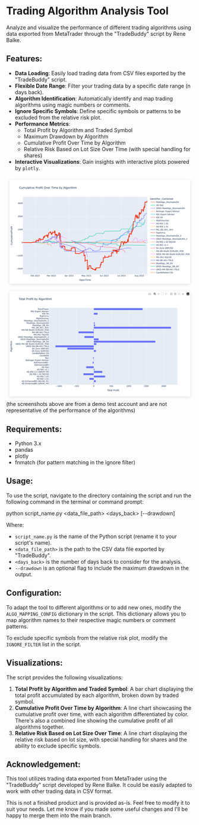 # Trading Algorithm Analysis Tool

Analyze and visualize the performance of different trading algorithms using data exported from MetaTrader through the "TradeBuddy" script by Rene Balke.

## Features:

- **Data Loading**: Easily load trading data from CSV files exported by the "TradeBuddy" script.
- **Flexible Date Range**: Filter your trading data by a specific date range (n days back).
- **Algorithm Identification**: Automatically identify and map trading algorithms using magic numbers or comments.
- **Ignore Specific Symbols**: Define specific symbols or patterns to be excluded from the relative risk plot.
- **Performance Metrics**:
  - Total Profit by Algorithm and Traded Symbol
  - Maximum Drawdown by Algorithm
  - Cumulative Profit Over Time by Algorithm
  - Relative Risk Based on Lot Size Over Time (with special handling for shares)
- **Interactive Visualizations**: Gain insights with interactive plots powered by `plotly`.

![img.png](img.png)
![img_2.png](img_2.png)
(the screenshots above are from a demo test account and are not representative of the performance of the algorithms)

## Requirements:

- Python 3.x
- pandas
- plotly
- fnmatch (for pattern matching in the ignore filter)

## Usage:

To use the script, navigate to the directory containing the script and run the following command in the terminal or command prompt:

python script_name.py <data_file_path> <days_back> [--drawdown]

Where:
- `script_name.py` is the name of the Python script (rename it to your script's name).
- `<data_file_path>` is the path to the CSV data file exported by "TradeBuddy".
- `<days_back>` is the number of days back to consider for the analysis.
- `--drawdown` is an optional flag to include the maximum drawdown in the output.

## Configuration:

To adapt the tool to different algorithms or to add new ones, modify the `ALGO_MAPPING_CONFIG` dictionary in the script. This dictionary allows you to map algorithm names to their respective magic numbers or comment patterns.

To exclude specific symbols from the relative risk plot, modify the `IGNORE_FILTER` list in the script.

## Visualizations:

The script provides the following visualizations:

1. **Total Profit by Algorithm and Traded Symbol**: A bar chart displaying the total profit accumulated by each algorithm, broken down by traded symbol.
2. **Cumulative Profit Over Time by Algorithm**: A line chart showcasing the cumulative profit over time, with each algorithm differentiated by color. There's also a combined line showing the cumulative profit of all algorithms together.
3. **Relative Risk Based on Lot Size Over Time**: A line chart displaying the relative risk based on lot size, with special handling for shares and the ability to exclude specific symbols.

## Acknowledgement:

This tool utilizes trading data exported from MetaTrader using the "TradeBuddy" script developed by Rene Balke.
It could be easily adapted to work with other trading data in CSV format.

This is not a finished product and is provided as-is. Feel free to modify it to suit your needs. Let me know if you made some useful changes and I'll be happy to merge them into the main branch.
